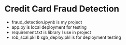 # Credit Card Fraud Detection
- fraud_detection.ipynb is my project
- app.py is local deployment for testing
- requirement.txt is library I use in project
- rob_scal.pkl & xgb_deploy.pkl is for deployment testing
